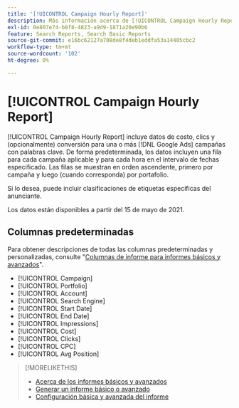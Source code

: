 ```yaml
---
title: '[!UICONTROL Campaign Hourly Report]'
description: Más información acerca de [!UICONTROL Campaign Hourly Report].
exl-id: 0e807e74-b8f8-4823-a9d9-1871a20e90b6
feature: Search Reports, Search Basic Reports
source-git-commit: e16bc62127a708de8f4deb1eddfa53a14405cbc2
workflow-type: tm+mt
source-wordcount: '102'
ht-degree: 0%

---
```


# [!UICONTROL Campaign Hourly Report]

[!UICONTROL Campaign Hourly Report] incluye datos de costo, clics y (opcionalmente) conversión para una o más [!DNL Google Ads] campañas con palabras clave. De forma predeterminada, los datos incluyen una fila para cada campaña aplicable y para cada hora en el intervalo de fechas especificado. Las filas se muestran en orden ascendente, primero por campaña y luego (cuando corresponda) por portafolio.

Si lo desea, puede incluir clasificaciones de etiquetas específicas del anunciante.

Los datos están disponibles a partir del 15 de mayo de 2021. <!-- [Later: You can view data for the previous NN days.] -->

## Columnas predeterminadas

Para obtener descripciones de todas las columnas predeterminadas y personalizadas, consulte &quot;[Columnas de informe para informes básicos y avanzados](basic-advanced-report-columns.md)&quot;.

* [!UICONTROL Campaign]
* [!UICONTROL Portfolio]
* [!UICONTROL Account]
* [!UICONTROL Search Engine]
* [!UICONTROL Start Date]
* [!UICONTROL End Date]
* [!UICONTROL Impressions]
* [!UICONTROL Cost]
* [!UICONTROL Clicks]
* [!UICONTROL CPC]
* [!UICONTROL Avg Position]

>[!MORELIKETHIS]
>
>* [Acerca de los informes básicos y avanzados](basic-advanced-report-about.md)
>* [Generar un informe básico o avanzado](basic-advanced-report-generate.md)
>* [Configuración básica y avanzada del informe](basic-advanced-report-settings.md)
